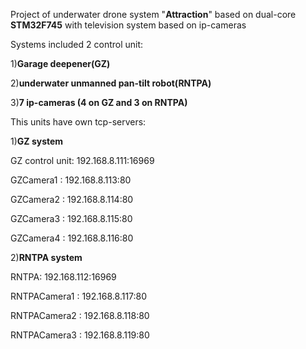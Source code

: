 Project of underwater drone system "<b>Attraction</b>" based on dual-core <b>STM32F745</b> with television system based on ip-cameras

Systems included 2 control unit:

1)<b>Garage deepener(GZ)</b>

2)<b>underwater unmanned pan-tilt robot(RNTPA)</b>

3)<b>7 ip-cameras (4 on GZ and 3 on RNTPA)</b>

This units have own tcp-servers:

1)<b>GZ system</b>

GZ control unit: 192.168.8.111:16969

GZCamera1 : 192.168.8.113:80

GZCamera2 : 192.168.8.114:80

GZCamera3 : 192.168.8.115:80

GZCamera4 : 192.168.8.116:80

2)<b>RNTPA system</b>

RNTPA: 192.168.112:16969

RNTPACamera1 : 192.168.8.117:80

RNTPACamera2 : 192.168.8.118:80

RNTPACamera3 : 192.168.8.119:80


